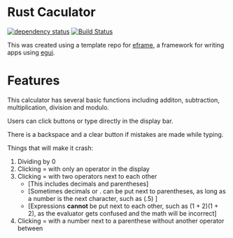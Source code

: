 # Rust Caculator

[![dependency status](https://deps.rs/repo/github/emilk/eframe_template/status.svg)](https://deps.rs/repo/github/emilk/eframe_template)
[![Build Status](https://github.com/emilk/eframe_template/workflows/CI/badge.svg)](https://github.com/emilk/eframe_template/actions?workflow=CI)

This was created using a template repo for [eframe](https://github.com/emilk/egui/tree/master/crates/eframe), a framework for writing apps using [egui](https://github.com/emilk/egui/).

# Features

This calculator has several basic functions including additon, subtraction, multiplication, division and modulo. 

Users can click buttons or type directly in the display bar. 

There is a backspace and a clear button if mistakes are made while typing. 

Things that will make it crash:
1. Dividing by 0
2. Clicking = with only an operator in the display
3. Clicking = with two operators next to each other
    - [This includes decimals and parentheses]
    - [Sometimes decimals or . can be put next to parentheses, as long as a number is the next character, such as (.5) ] 
    - [Expressions **cannot** be put next to each other, such as (1 + 2)(1 + 2), as the evaluator gets confused and the math will be incorrect]
4. Clicking = with a number next to a parenthese without another operator between
